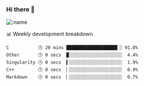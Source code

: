 ### Hi there 👋

<!--
**lv2020/lv2020** is a ✨ _special_ ✨ repository because its `README.md` (this file) appears on your GitHub profile.

Here are some ideas to get you started:

- 🔭 I’m currently working on ...
- 🌱 I’m currently learning ...
- 👯 I’m looking to collaborate on ...
- 🤔 I’m looking for help with ...
- 💬 Ask me about ...
- 📫 How to reach me: ...
- 😄 Pronouns: ...
- ⚡ Fun fact: ...
-->
![:name](https://count.getloli.com/get/@:lv2020)
 <!-- waka-box start -->
📊 Weekly development breakdown
```text
C           🕓 20 mins ███████████████████▎░ 91.8%
Other       🕓 0 secs  ▉░░░░░░░░░░░░░░░░░░░░  4.4%
Singularity 🕓 0 secs  ▍░░░░░░░░░░░░░░░░░░░░  1.9%
C++         🕓 0 secs  ▏░░░░░░░░░░░░░░░░░░░░  0.9%
Markdown    🕓 0 secs  ▏░░░░░░░░░░░░░░░░░░░░  0.7%
```
<!-- Powered by https://github.com/YouEclipse/waka-box-go . -->
<!-- waka-box end -->
